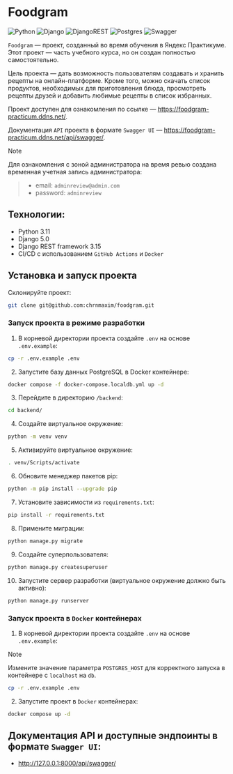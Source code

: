 # Foodgram

![Python](https://img.shields.io/badge/python-3670A0?style=for-the-badge&logo=python&logoColor=ffdd54)
![Django](https://img.shields.io/badge/django-%23092E20.svg?style=for-the-badge&logo=django&logoColor=white)
![DjangoREST](https://img.shields.io/badge/DJANGO-REST-ff1709?style=for-the-badge&logo=django&logoColor=white&color=ff1709&labelColor=gray)
![Postgres](https://img.shields.io/badge/postgres-%23316192.svg?style=for-the-badge&logo=postgresql&logoColor=white)
![Swagger](https://img.shields.io/badge/-Swagger-%23Clojure?style=for-the-badge&logo=swagger&logoColor=white)

`Foodgram` — проект, созданный во время обучения в Яндекс Практикуме. Этот проект — часть учебного курса, но он создан полностью самостоятельно.

Цель проекта — дать возможность пользователям создавать и хранить рецепты на онлайн-платформе. Кроме того, можно скачать список продуктов, необходимых для приготовления блюда, просмотреть рецепты друзей и добавить любимые рецепты в список избранных.

Проект доступен для ознакомления по ссылке — https://foodgram-practicum.ddns.net/.

Документация `API` проекта в формате `Swagger UI` — https://foodgram-practicum.ddns.net/api/swagger/.

> [!NOTE]
> Для ознакомления с зоной администратора на время ревью создана временная учетная запись администратора:

> * email: `adminreview@admin.com`
> * password: `adminreview`

## Технологии:
* Python 3.11
* Django 5.0
* Django REST framework 3.15
* CI/CD  с использованием `GitHub Actions` и `Docker`

## Установка и запуск проекта

Склонируйте проект:
```bash
git clone git@github.com:chrnmaxim/foodgram.git
```
### Запуск проекта в режиме разработки
1. В корневой директории проекта создайте `.env` на основе `.env.example`:
```bash
cp -r .env.example .env
```
2. Запустите базу данных PostgreSQL в Docker контейнере:
```bash
docker compose -f docker-compose.localdb.yml up -d
```
3. Перейдите в директорию `/backend`:
```bash
cd backend/
```
4. Создайте виртуальное окружение:
```bash
python -m venv venv
```
5. Активируйте виртуальное окружениe:
```bash
. venv/Scripts/activate
```
6. Обновите менеджер пакетов pip:
```bash
python -m pip install --upgrade pip
```
7. Установите зависимости из `requirements.txt`:
```bash
pip install -r requirements.txt
```
8. Примените миграции:
```bash
python manage.py migrate
```
9. Создайте суперпользователя:
```bash
python manage.py createsuperuser
```
10. Запустите сервер разработки (виртуальное окружение должно быть активно):
```
python manage.py runserver 
```
### Запуск проекта в `Docker` контейнерах
1. В корневой директории проекта создайте `.env` на основе `.env.example`:
> [!NOTE]
> Измените значение параметра `POSTGRES_HOST` для корректного запуска в контейнере c `localhost` на `db`.
```bash
cp -r .env.example .env
```
2. Запустите проект в `Docker` контейнерах:
```bash
docker compose up -d
```
## Документация API и доступные эндпоинты в формате `Swagger UI`:
* http://127.0.0.1:8000/api/swagger/

